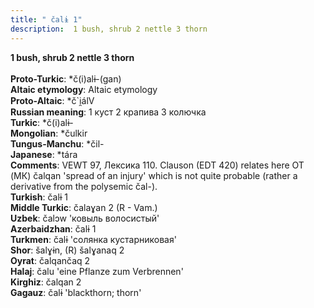 ```yaml
---
title: " čalɨ 1"
description:  1 bush, shrub 2 nettle 3 thorn
---
```

<p data-pagefind-weight="0.5">
<strong> 1 bush, shrub 2 nettle 3 thorn</strong><br><br>
<strong>Proto-Turkic</strong>:  *č(i)alɨ-(gan)<br>
<strong>Altaic etymology</strong>:  Altaic etymology<br>
<strong> Proto-Altaic</strong>:  *č`i̯álV<br>
<strong>Russian meaning</strong>:  1 куст 2 крапива 3 колючка<br>
<strong>Turkic</strong>:  *č(i)alɨ-<br>
<strong>Mongolian</strong>:  *čulkir<br>
<strong>Tungus-Manchu</strong>:  *čil-<br>
<strong>Japanese</strong>:  *tára<br>
<strong>Comments</strong>:  VEWT 97, Лексика 110. Clauson (EDT 420) relates here OT (МК) čalqan 'spread of an injury' which is not quite probable (rather a derivative from the polysemic čal-).<br>
<strong>Turkish</strong>:  čalɨ 1<br>
<strong>Middle Turkic</strong>:  čalaɣan 2 (R - Vam.)<br>
<strong>Uzbek</strong>:  čalɔw 'ковыль волосистый'<br>
<strong>Azerbaidzhan</strong>:  čalɨ 1<br>
<strong>Turkmen</strong>:  čalɨ 'солянка кустарниковая'<br>
<strong>Shor</strong>:  šalɣɨn, (R) šalɣanaq 2<br>
<strong>Oyrat</strong>:  čalqančaq 2<br>
<strong>Halaj</strong>:  čalu 'eine Pflanze zum Verbrennen'<br>
<strong>Kirghiz</strong>:  čalqan 2<br>
<strong>Gagauz</strong>:  čalɨ 'blackthorn; thorn'<br>

</p>
